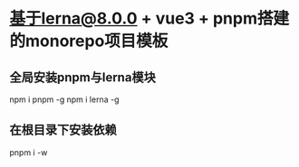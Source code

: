 # 基于lerna@8.0.0 + vue3 + pnpm搭建的monorepo项目模板

## 全局安装pnpm与lerna模块
npm i pnpm -g
npm i lerna -g

## 在根目录下安装依赖
pnpm i -w
